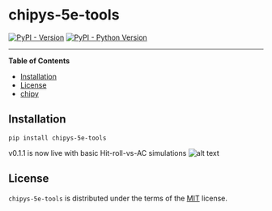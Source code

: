 # chipys-5e-tools

[![PyPI - Version](https://img.shields.io/pypi/v/chipys-5e-tools.svg)](https://pypi.org/project/chipys-5e-tools)
[![PyPI - Python Version](https://img.shields.io/pypi/pyversions/chipys-5e-tools.svg)](https://pypi.org/project/chipys-5e-tools)

-----

**Table of Contents**

- [Installation](#installation)
- [License](#license)
- [chipy](https://chipy.dev)

## Installation

```console
pip install chipys-5e-tools
```
v0.1.1 is now live with basic Hit-roll-vs-AC simulations
![alt text](https://https://github.com/iamchipy/chipys-5e-companion/tree/main/chipys-5e-tools/chipys_5e_tools/img/demo_main.png?raw=true)

## License

`chipys-5e-tools` is distributed under the terms of the [MIT](https://spdx.org/licenses/MIT.html) license.

